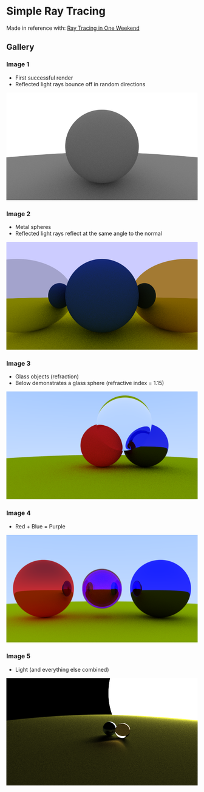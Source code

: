 # Simple Ray Tracing

Made in reference with: [Ray Tracing in One Weekend](raytracing.github.io/books/RayTracingInOneWeekend.html)

## Gallery

### Image 1
- First successful render
- Reflected light rays bounce off in random directions

![Image 1](saved/first_render.png)

### Image 2
- Metal spheres
- Reflected light rays reflect at the same angle to the normal

![Image 2](saved/metal_spheres.png)

### Image 3
- Glass objects (refraction)
- Below demonstrates a glass sphere (refractive index = 1.15)

![Image 3](saved/refraction.png)

### Image 4
- Red + Blue = Purple

![Image 4](saved/purple.png)

### Image 5
- Light (and everything else combined)

![Image 5](saved/light.png)
